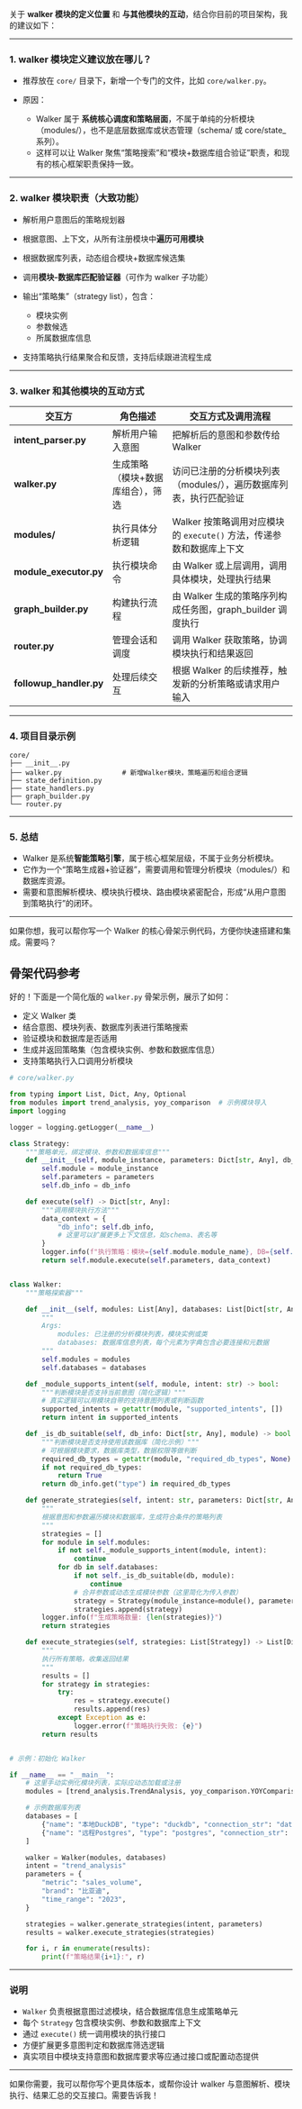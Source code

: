 关于 **walker 模块的定义位置** 和 **与其他模块的互动**，结合你目前的项目架构，我的建议如下：

---

### 1. **walker 模块定义建议放在哪儿？**

- 推荐放在 `core/` 目录下，新增一个专门的文件，比如 `core/walker.py`。
- 原因：

  - Walker 属于 **系统核心调度和策略层面**，不属于单纯的分析模块（modules/），也不是底层数据库或状态管理（schema/ 或 core/state\_系列）。
  - 这样可以让 Walker 聚焦“策略搜索”和“模块+数据库组合验证”职责，和现有的核心框架职责保持一致。

---

### 2. **walker 模块职责（大致功能）**

- 解析用户意图后的策略规划器
- 根据意图、上下文，从所有注册模块中**遍历可用模块**
- 根据数据库列表，动态组合模块+数据库候选集
- 调用**模块-数据库匹配验证器**（可作为 walker 子功能）
- 输出“策略集”（strategy list），包含：

  - 模块实例
  - 参数候选
  - 所属数据库信息

- 支持策略执行结果聚合和反馈，支持后续跟进流程生成

---

### 3. **walker 和其他模块的互动方式**

| 交互方                  | 角色描述                          | 交互方式及调用流程                                                   |
| ----------------------- | --------------------------------- | -------------------------------------------------------------------- |
| **intent_parser.py**    | 解析用户输入意图                  | 把解析后的意图和参数传给 Walker                                      |
| **walker.py**           | 生成策略（模块+数据库组合），筛选 | 访问已注册的分析模块列表（modules/），遍历数据库列表，执行匹配验证   |
| **modules/**            | 执行具体分析逻辑                  | Walker 按策略调用对应模块的 `execute()` 方法，传递参数和数据库上下文 |
| **module_executor.py**  | 执行模块命令                      | 由 Walker 或上层调用，调用具体模块，处理执行结果                     |
| **graph_builder.py**    | 构建执行流程                      | 由 Walker 生成的策略序列构成任务图，graph_builder 调度执行           |
| **router.py**           | 管理会话和调度                    | 调用 Walker 获取策略，协调模块执行和结果返回                         |
| **followup_handler.py** | 处理后续交互                      | 根据 Walker 的后续推荐，触发新的分析策略或请求用户输入               |

---

### 4. **项目目录示例**

```
core/
├── __init__.py
├── walker.py               # 新增Walker模块，策略遍历和组合逻辑
├── state_definition.py
├── state_handlers.py
├── graph_builder.py
└── router.py
```

---

### 5. **总结**

- Walker 是系统**智能策略引擎**，属于核心框架层级，不属于业务分析模块。
- 它作为一个“策略生成器+验证器”，需要调用和管理分析模块（modules/）和数据库资源。
- 需要和意图解析模块、模块执行模块、路由模块紧密配合，形成“从用户意图到策略执行”的闭环。

---

如果你想，我可以帮你写一个 Walker 的核心骨架示例代码，方便你快速搭建和集成。需要吗？

## 骨架代码参考

好的！下面是一个简化版的 `walker.py` 骨架示例，展示了如何：

- 定义 Walker 类
- 结合意图、模块列表、数据库列表进行策略搜索
- 验证模块和数据库是否适用
- 生成并返回策略集（包含模块实例、参数和数据库信息）
- 支持策略执行入口调用分析模块

```python
# core/walker.py

from typing import List, Dict, Any, Optional
from modules import trend_analysis, yoy_comparison  # 示例模块导入
import logging

logger = logging.getLogger(__name__)

class Strategy:
    """策略单元，绑定模块、参数和数据库信息"""
    def __init__(self, module_instance, parameters: Dict[str, Any], db_info: Dict[str, Any]):
        self.module = module_instance
        self.parameters = parameters
        self.db_info = db_info

    def execute(self) -> Dict[str, Any]:
        """调用模块执行方法"""
        data_context = {
            "db_info": self.db_info,
            # 这里可以扩展更多上下文信息，如schema、表名等
        }
        logger.info(f"执行策略：模块={self.module.module_name}, DB={self.db_info.get('name')}")
        return self.module.execute(self.parameters, data_context)


class Walker:
    """策略探索器"""

    def __init__(self, modules: List[Any], databases: List[Dict[str, Any]]):
        """
        Args:
            modules: 已注册的分析模块列表，模块实例或类
            databases: 数据库信息列表，每个元素为字典包含必要连接和元数据
        """
        self.modules = modules
        self.databases = databases

    def _module_supports_intent(self, module, intent: str) -> bool:
        """判断模块是否支持当前意图（简化逻辑）"""
        # 真实逻辑可以用模块自带的支持意图列表或判断函数
        supported_intents = getattr(module, "supported_intents", [])
        return intent in supported_intents

    def _is_db_suitable(self, db_info: Dict[str, Any], module) -> bool:
        """判断模块是否支持使用该数据库（简化示例）"""
        # 可根据模块要求，数据库类型，数据权限等做判断
        required_db_types = getattr(module, "required_db_types", None)
        if not required_db_types:
            return True
        return db_info.get("type") in required_db_types

    def generate_strategies(self, intent: str, parameters: Dict[str, Any]) -> List[Strategy]:
        """
        根据意图和参数遍历模块和数据库，生成符合条件的策略列表
        """
        strategies = []
        for module in self.modules:
            if not self._module_supports_intent(module, intent):
                continue
            for db in self.databases:
                if not self._is_db_suitable(db, module):
                    continue
                # 合并参数或动态生成模块参数（这里简化为传入参数）
                strategy = Strategy(module_instance=module(), parameters=parameters, db_info=db)
                strategies.append(strategy)
        logger.info(f"生成策略数量: {len(strategies)}")
        return strategies

    def execute_strategies(self, strategies: List[Strategy]) -> List[Dict[str, Any]]:
        """
        执行所有策略，收集返回结果
        """
        results = []
        for strategy in strategies:
            try:
                res = strategy.execute()
                results.append(res)
            except Exception as e:
                logger.error(f"策略执行失败: {e}")
        return results


# 示例：初始化 Walker

if __name__ == "__main__":
    # 这里手动实例化模块列表，实际应动态加载或注册
    modules = [trend_analysis.TrendAnalysis, yoy_comparison.YOYComparison]

    # 示例数据库列表
    databases = [
        {"name": "本地DuckDB", "type": "duckdb", "connection_str": "data/cars.duckdb"},
        {"name": "远程Postgres", "type": "postgres", "connection_str": "postgres://..."},
    ]

    walker = Walker(modules, databases)
    intent = "trend_analysis"
    parameters = {
        "metric": "sales_volume",
        "brand": "比亚迪",
        "time_range": "2023",
    }

    strategies = walker.generate_strategies(intent, parameters)
    results = walker.execute_strategies(strategies)

    for i, r in enumerate(results):
        print(f"策略结果{i+1}:", r)
```

---

### 说明

- `Walker` 负责根据意图过滤模块，结合数据库信息生成策略单元
- 每个 `Strategy` 包含模块实例、参数和数据库上下文
- 通过 `execute()` 统一调用模块的执行接口
- 方便扩展更多意图判定和数据库筛选逻辑
- 真实项目中模块支持意图和数据库要求等应通过接口或配置动态提供

---

如果你需要，我可以帮你写个更具体版本，或帮你设计 walker 与意图解析、模块执行、结果汇总的交互接口。需要告诉我！
